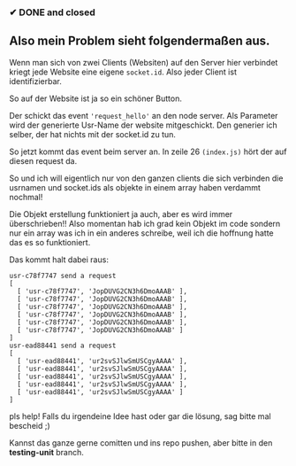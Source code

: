 ### ✔ DONE and closed

## Also mein Problem sieht folgendermaßen aus.

Wenn man sich von zwei Clients (Websiten) auf den Server hier verbindet kriegt jede Website eine
eigene ```socket.id```. Also jeder Client ist identifizierbar.

So auf der Website ist ja so ein schöner Button.

Der schickt das event ```'request_hello'``` an den node server.
Als Parameter wird der generierte Usr-Name der website mitgeschickt.
Den generier ich selber, der hat nichts mit der socket.id zu tun.

So jetzt kommt das event beim server an.
In zeile 26 ```(index.js)``` hört der auf diesen request da.

So und ich will eigentlich nur von den ganzen clients die sich verbinden
die usrnamen und socket.ids als objekte in einem array haben verdammt nochmal!

Die Objekt erstellung funktioniert ja auch, aber es wird immer überschrieben!!
Also momentan hab ich grad kein Objekt im code sondern nur ein array was ich in ein anderes
schreibe, weil ich die hoffnung hatte das es so funktioniert.

Das kommt halt dabei raus:

```
usr-c78f7747 send a request
[
  [ 'usr-c78f7747', 'JopDUVG2CN3h6DmoAAAB' ],
  [ 'usr-c78f7747', 'JopDUVG2CN3h6DmoAAAB' ],
  [ 'usr-c78f7747', 'JopDUVG2CN3h6DmoAAAB' ],
  [ 'usr-c78f7747', 'JopDUVG2CN3h6DmoAAAB' ],
  [ 'usr-c78f7747', 'JopDUVG2CN3h6DmoAAAB' ],
  [ 'usr-c78f7747', 'JopDUVG2CN3h6DmoAAAB' ]
]
usr-ead88441 send a request
[
  [ 'usr-ead88441', 'ur2svSJlwSmUSCgyAAAA' ],
  [ 'usr-ead88441', 'ur2svSJlwSmUSCgyAAAA' ],
  [ 'usr-ead88441', 'ur2svSJlwSmUSCgyAAAA' ],
  [ 'usr-ead88441', 'ur2svSJlwSmUSCgyAAAA' ],
  [ 'usr-ead88441', 'ur2svSJlwSmUSCgyAAAA' ]
]
```

pls help!
Falls du irgendeine Idee hast oder gar die lösung, sag bitte mal bescheid ;)

Kannst das ganze gerne comitten und ins repo pushen, aber bitte in den **testing-unit** branch.
